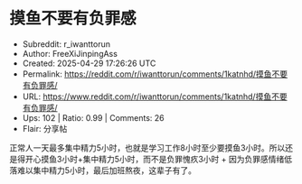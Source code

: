 # 摸鱼不要有负罪感

- Subreddit: r_iwanttorun
- Author: FreeXiJinpingAss
- Created: 2025-04-29 17:26:26 UTC
- Permalink: https://reddit.com/r/iwanttorun/comments/1katnhd/摸鱼不要有负罪感/
- URL: https://www.reddit.com/r/iwanttorun/comments/1katnhd/摸鱼不要有负罪感/
- Ups: 102 | Ratio: 0.99 | Comments: 26
- Flair: 分享帖


正常人一天最多集中精力5小时，也就是学习工作8小时至少要摸鱼3小时。所以还是得开心摸鱼3小时+集中精力5小时，而不是负罪愧疚3小时 +
因为负罪感情绪低落难以集中精力5小时，最后加班熬夜，这辈子有了。

